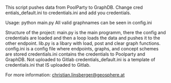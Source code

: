 This script pushes data from PoolParty to GraphDB. Change cred entials_default.ini to credentials.ini and add you credentials.

Usage: python main.py <graphname>
All valid graphnames can be seen in config.ini

Structure of the project:
main.py is the main programm, there the config and credentials are loaded and then a loop loads the data and pushes it to the other endpoint.
lib.py is a libary with load, post and clear graph functions.
config.ini is a config file where endpoints, graphs, and concept schemes are stored
credentials.ini contains the credentials to Poolparty and GraphDB. Not uploaded to Gitlab
credentials_default.ini is a template of credentials.ini that IS uploaded to Gitlab.

For more information: christian.linsberger@geosphere.at


